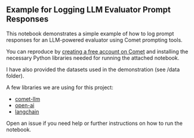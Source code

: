 ## Example for Logging LLM Evaluator Prompt Responses

This notebook demonstrates a simple example of how to log prompt responses for an LLM-powered evaluator using Comet prompting tools. 

You can reproduce by [creating a free account on Comet](https://www.comet.com/signup) and installing the necessary Python libraries needed for running the attached notebook. 

I have also provided the datasets used in the demonstration (see /data folder).

A few libraries we are using for this project:

- [comet-llm](https://github.com/comet-ml/comet-llm)
- [open-ai](https://github.com/openai/openai-python)
- [langchain](https://github.com/langchain-ai/langchain)

Open an issue if you need help or further instructions on how to run the notebook.